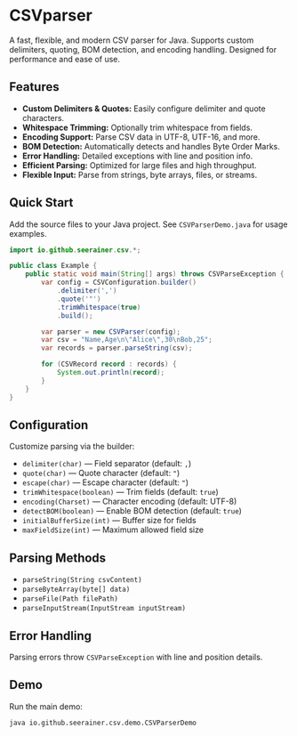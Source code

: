 # CSVparser

A fast, flexible, and modern CSV parser for Java. Supports custom delimiters, quoting, BOM detection, and encoding handling. Designed for performance and ease of use.

## Features

- **Custom Delimiters & Quotes:** Easily configure delimiter and quote characters.
- **Whitespace Trimming:** Optionally trim whitespace from fields.
- **Encoding Support:** Parse CSV data in UTF-8, UTF-16, and more.
- **BOM Detection:** Automatically detects and handles Byte Order Marks.
- **Error Handling:** Detailed exceptions with line and position info.
- **Efficient Parsing:** Optimized for large files and high throughput.
- **Flexible Input:** Parse from strings, byte arrays, files, or streams.

## Quick Start

Add the source files to your Java project. See `CSVParserDemo.java` for usage examples.

```java
import io.github.seerainer.csv.*;

public class Example {
    public static void main(String[] args) throws CSVParseException {
        var config = CSVConfiguration.builder()
            .delimiter(',')
            .quote('"')
            .trimWhitespace(true)
            .build();

        var parser = new CSVParser(config);
        var csv = "Name,Age\n\"Alice\",30\nBob,25";
        var records = parser.parseString(csv);

        for (CSVRecord record : records) {
            System.out.println(record);
        }
    }
}
```

## Configuration

Customize parsing via the builder:

- `delimiter(char)` — Field separator (default: `,`)
- `quote(char)` — Quote character (default: `"`)
- `escape(char)` — Escape character (default: `"`)
- `trimWhitespace(boolean)` — Trim fields (default: `true`)
- `encoding(Charset)` — Character encoding (default: UTF-8)
- `detectBOM(boolean)` — Enable BOM detection (default: `true`)
- `initialBufferSize(int)` — Buffer size for fields
- `maxFieldSize(int)` — Maximum allowed field size

## Parsing Methods

- `parseString(String csvContent)`
- `parseByteArray(byte[] data)`
- `parseFile(Path filePath)`
- `parseInputStream(InputStream inputStream)`

## Error Handling

Parsing errors throw `CSVParseException` with line and position details.

## Demo

Run the main demo:

```shell
java io.github.seerainer.csv.demo.CSVParserDemo
```
